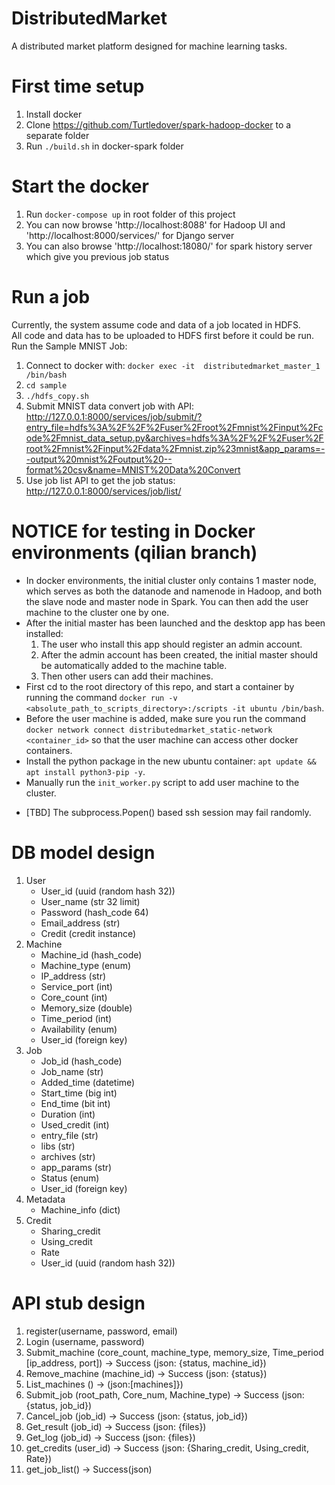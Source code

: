 # DistributedMarket
A distributed market platform designed for machine learning tasks.

# First time setup
1. Install docker
2. Clone https://github.com/Turtledover/spark-hadoop-docker to a separate folder
3. Run `./build.sh` in docker-spark folder

# Start the docker
1. Run `docker-compose up` in root folder of this project
2. You can now browse 'http://localhost:8088' for Hadoop UI and 'http://localhost:8000/services/' for Django server
3. You can also browse 'http://localhost:18080/' for spark history server which give you previous job status

# Run a job
Currently, the system assume code and data of a job located in HDFS. <br/>
All code and data has to be uploaded to HDFS first before it could be run. <br/>
Run the Sample MNIST Job: <br/>
1. Connect to docker with: `docker exec -it  distributedmarket_master_1 /bin/bash`
2. `cd sample`
3. `./hdfs_copy.sh`
4. Submit MNIST data convert job with API: http://127.0.0.1:8000/services/job/submit/?entry_file=hdfs%3A%2F%2F%2Fuser%2Froot%2Fmnist%2Finput%2Fcode%2Fmnist_data_setup.py&archives=hdfs%3A%2F%2F%2Fuser%2Froot%2Fmnist%2Finput%2Fdata%2Fmnist.zip%23mnist&app_params=--output%20mnist%2Foutput%20--format%20csv&name=MNIST%20Data%20Convert
5. Use job list API to get the job status: http://127.0.0.1:8000/services/job/list/

# NOTICE for testing in Docker environments (qilian branch)
* In docker environments, the initial cluster only contains 1 master node, which serves as both the datanode and namenode in Hadoop, and both the slave node and master node in Spark. You can then add the user machine to the cluster one by one.
* After the initial master has been launched and the desktop app has been installed:
  1. The user who install this app should register an admin account.
  2. After the admin account has been created, the initial master should be automatically added to the machine table.
  3. Then other users can add their machines.
* First cd to the root directory of this repo, and start a container by running the command `docker run -v <absolute_path_to_scripts_directory>:/scripts -it ubuntu /bin/bash`. 
* Before the user machine is added, make sure you run the command `docker network connect distributedmarket_static-network <container_id>` so that the user machine can access other docker containers.
* Install the python package in the new ubuntu container: `apt update && apt install python3-pip -y`.
* Manually run the `init_worker.py` script to add user machine to the cluster.
- [TBD] The subprocess.Popen() based ssh session may fail randomly.

# DB model design
1. User
   - User_id (uuid (random hash 32))
   - User_name (str 32 limit)
   - Password (hash_code 64)
   - Email_address (str)
   - Credit (credit instance)
2. Machine
    - Machine_id (hash_code)
    - Machine_type (enum)
    - IP_address (str)
    - Service_port (int)
    - Core_count (int)
    - Memory_size (double)
    - Time_period (int)
    - Availability (enum)
    - User_id (foreign key)
3. Job
    - Job_id (hash_code)
    - Job_name (str)
    - Added_time (datetime)
    - Start_time (big int)
    - End_time (bit int)
    - Duration (int)
    - Used_credit (int)
    - entry_file (str)
    - libs (str)
    - archives (str)
    - app_params (str)
    - Status (enum)
    - User_id (foreign key)
4. Metadata
    - Machine_info (dict)
5. Credit
    - Sharing_credit
    - Using_credit
    - Rate
    - User_id (uuid (random hash 32))

# API stub design

1. register(username, password, email)
2. Login (username, password)
3. Submit_machine (core_count, machine_type, memory_size, Time_period [ip_address, port]) -> Success (json: {status, machine_id})
4. Remove_machine (machine_id) -> Success (json: {status})
5. List_machines () -> (json:[machines]})
6. Submit_job (root_path, Core_num, Machine_type) -> Success (json: {status, job_id})
7. Cancel_job (job_id) -> Success (json: {status, job_id})
8. Get_result (job_id) -> Success (json: {files})
9. Get_log (job_id) -> Success (json: {files})
10. get_credits (user_id) -> Success (json: {Sharing_credit, Using_credit, Rate})
11. get_job_list() -> Success(json)
